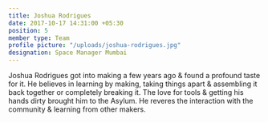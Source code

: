 ```yaml
---
title: Joshua Rodrigues
date: 2017-10-17 14:31:00 +05:30
position: 5
member type: Team
profile picture: "/uploads/joshua-rodrigues.jpg"
designation: Space Manager Mumbai
---
```


Joshua Rodrigues got into making a few years ago & found a profound taste for it. He believes in learning by making, taking things apart & assembling it back together or completely breaking it. The love for tools & getting his hands dirty  brought him to the Asylum. He reveres the interaction with the community & learning from other makers.
